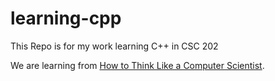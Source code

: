 # learning-cpp
This Repo is for my work learning C++ in CSC 202

We are learning from [How to Think Like a Computer Scientist](https://www.openbookproject.net/thinkcs/cpp/).